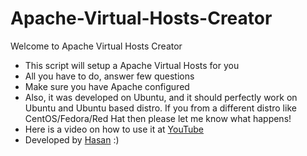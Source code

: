 # Apache-Virtual-Hosts-Creator
Welcome to Apache Virtual Hosts Creator
 - This script will setup a Apache Virtual Hosts for you
 - All you have to do, answer few questions
 - Make sure you have Apache configured
 - Also, it was developed on Ubuntu, and it should perfectly work on Ubuntu and Ubuntu based distro. If you from a different distro like CentOS/Fedora/Red Hat then please let me know what happens!
 - Here is a video on how to use it at <a href="https://www.youtube.com/watch?v=-ruvoYbSbIU">YouTube</a>
 - Developed by <a href="https://twitter.com/rakibtg" target="_blank">Hasan</a> :)
